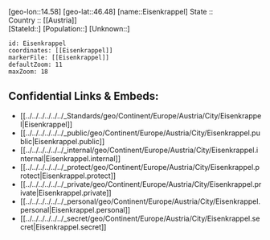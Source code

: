 ﻿---
location: [46.48,14.58] 
mapzoom: [7,12] 
mapmarker: city 
type: City
tags:
- geo/City


SpocWebEntityId: 30007
isDeleted: false
confidential: public

---
[geo-lon::14.58] 
[geo-lat::46.48] 
[name::Eisenkrappel] 
State ::  
Country :: [[Austria]]  
[StateId::] 
[Population::] 
[Unknown::] 


```leaflet
id: Eisenkrappel
coordinates: [[Eisenkrappel]] 
markerFile: [[Eisenkrappel]] 
defaultZoom: 11 
maxZoom: 18
```


## Confidential Links & Embeds: 
- [[../../../../../../_Standards/geo/Continent/Europe/Austria/City/Eisenkrappel|Eisenkrappel]] 
- [[../../../../../../_public/geo/Continent/Europe/Austria/City/Eisenkrappel.public|Eisenkrappel.public]] 
- [[../../../../../../_internal/geo/Continent/Europe/Austria/City/Eisenkrappel.internal|Eisenkrappel.internal]] 
- [[../../../../../../_protect/geo/Continent/Europe/Austria/City/Eisenkrappel.protect|Eisenkrappel.protect]] 
- [[../../../../../../_private/geo/Continent/Europe/Austria/City/Eisenkrappel.private|Eisenkrappel.private]] 
- [[../../../../../../_personal/geo/Continent/Europe/Austria/City/Eisenkrappel.personal|Eisenkrappel.personal]] 
- [[../../../../../../_secret/geo/Continent/Europe/Austria/City/Eisenkrappel.secret|Eisenkrappel.secret]] 
